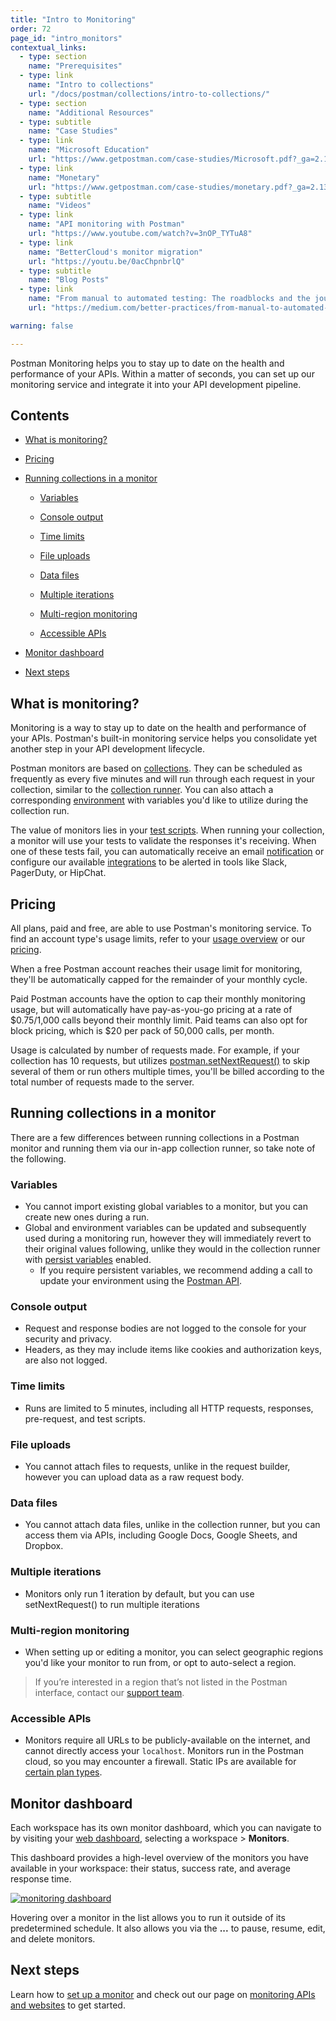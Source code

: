 ```yaml
---
title: "Intro to Monitoring"
order: 72
page_id: "intro_monitors"
contextual_links:
  - type: section
    name: "Prerequisites"
  - type: link
    name: "Intro to collections"
    url: "/docs/postman/collections/intro-to-collections/"
  - type: section
    name: "Additional Resources"
  - type: subtitle
    name: "Case Studies"
  - type: link
    name: "Microsoft Education"
    url: "https://www.getpostman.com/case-studies/Microsoft.pdf?_ga=2.133824584.754547870.1571851340-1454169035.1570491567"
  - type: link
    name: "Monetary"
    url: "https://www.getpostman.com/case-studies/monetary.pdf?_ga=2.133824584.754547870.1571851340-1454169035.1570491567"
  - type: subtitle
    name: "Videos"
  - type: link
    name: "API monitoring with Postman"
    url: "https://www.youtube.com/watch?v=3nOP_TYTuA8"
  - type: link
    name: "BetterCloud's monitor migration"
    url: "https://youtu.be/0acChpnbrlQ"
  - type: subtitle
    name: "Blog Posts"
  - type: link
    name: "From manual to automated testing: The roadblocks and the journey"
    url: "https://medium.com/better-practices/from-manual-to-automated-testing-the-roadblocks-and-the-journey-6333dfacc5ae"

warning: false

---
```


Postman Monitoring helps you to stay up to date on the health and performance of your APIs. Within a matter of seconds, you can set up our monitoring service and integrate it into your API development pipeline.

## Contents

* [What is monitoring?](/docs/postman/monitors/intro-monitors/#what-is-monitoring)

* [Pricing]()

* [Running collections in a monitor](/docs/postman/monitors/intro-monitors/#running-collections-in-a-monitor)

  * [Variables](/docs/postman/monitors/intro-monitors/#variables)

  * [Console output](/docs/postman/monitors/intro-monitors/#console-output)

  * [Time limits](/docs/postman/monitors/intro-monitors/#time-limits)

  * [File uploads](/docs/postman/monitors/intro-monitors/#file-uploads)

  * [Data files](/docs/postman/monitors/intro-monitors/#data-files)

  * [Multiple iterations](/docs/postman/monitors/intro-monitors/#multiple-iterations)

  * [Multi-region monitoring](/docs/postman/monitors/intro-monitors/#multi-region-monitoring)

  * [Accessible APIs](/docs/postman/monitors/intro-monitors/#accessible-apis)

* [Monitor dashboard](/docs/postman/monitors/intro-monitors/#monitor-dashboard)

* [Next steps](/docs/postman/monitors/intro-monitors/#next-steps)

## What is monitoring?

Monitoring is a way to stay up to date on the health and performance of your APIs. Postman's built-in monitoring service helps you consolidate yet another step in your API development lifecycle.

Postman monitors are based on [collections](/docs/postman/collections/intro-to-collections/). They can be scheduled as frequently as every five minutes and will run through each request in your collection, similar to the [collection runner](/docs/postman/collection-runs/intro-to-collection-runs/). You can also attach a corresponding [environment](/docs/postman/variables-and-environments/variables/#environments-in-postman) with variables you'd like to utilize during the collection run.

The value of monitors lies in your [test scripts](/docs/postman/scripts/test-scripts/). When running your collection, a monitor will use your tests to validate the responses it's receiving. When one of these tests fail, you can automatically receive an email [notification](/docs/postman/notifications/#monitor-notifications) or configure our available [integrations](/docs/postman-pro/integrations/intro-integrations/) to be alerted in tools like Slack, PagerDuty, or HipChat.

## Pricing

All plans, paid and free, are able to use Postman's monitoring service. To find an account type's usage limits, refer to your [usage overview](https://go.pstmn.io/postman-account-limits) or our [pricing](https://www.getpostman.com/pricing). 

When a free Postman account reaches their usage limit for monitoring, they'll be automatically capped for the remainder of your monthly cycle. 

Paid Postman accounts have the option to cap their monthly monitoring usage, but will automatically have pay-as-you-go pricing at a rate of $0.75/1,000 calls beyond their monthly limit. Paid teams can also opt for block pricing, which is $20 per pack of 50,000 calls, per month.

Usage is calculated by number of requests made. For example, if your collection has 10 requests, but utilizes [postman.setNextRequest()](/docs/postman/collection-runs/building-workflows/) to skip several of them or run others multiple times, you'll be billed according to the total number of requests made to the server. 

## Running collections in a monitor

There are a few differences between running collections in a Postman monitor and running them via our in-app collection runner, so take note of the following.

### Variables

* You cannot import existing global variables to a monitor, but you can create new ones during a run.
* Global and environment variables can be updated and subsequently used during a monitoring run, however they will immediately revert to their original values following, unlike they would in the collection runner with [persist variables](/docs/postman/collection-runs/starting-a-collection-run/#persist-variables) enabled.
  * If you require persistent variables, we recommend adding a call to update your environment using the [Postman API](/docs/postman/postman-api/intro-api/).

### Console output

* Request and response bodies are not logged to the console for your security and privacy.
* Headers, as they may include items like cookies and authorization keys, are also not logged.

### Time limits

* Runs are limited to 5 minutes, including all HTTP requests, responses, pre-request, and test scripts.

### File uploads

* You cannot attach files to requests, unlike in the request builder, however you can upload data as a raw request body.

### Data files

* You cannot attach data files, unlike in the collection runner, but you can access them via APIs, including Google Docs, Google Sheets, and Dropbox.

### Multiple iterations

* Monitors only run 1 iteration by default, but you can use setNextRequest() to run multiple iterations

### Multi-region monitoring

* When setting up or editing a monitor, you can select geographic regions you'd like your monitor to run from, or opt to auto-select a region.

> If you’re interested in a region that’s not listed in the Postman interface, contact our [support team](https://support.getpostman.com/).

### Accessible APIs

* Monitors require all URLs to be publicly-available on the internet, and cannot directly access your `localhost`. Monitors run in the Postman cloud, so you may encounter a firewall. Static IPs are available for [certain plan types](https://www.getpostman.com/pricing).

## Monitor dashboard

Each workspace has its own monitor dashboard, which you can navigate to by visiting your [web dashboard](https://go.postman.co/), selecting a workspace > **Monitors**. 

This dashboard provides a high-level overview of the monitors you have available in your workspace: their status, success rate, and average response time.

[![monitoring dashboard](https://assets.postman.com/postman-docs/monitor-dashboard.jpg)](https://assets.postman.com/postman-docs/monitor-dashboard.jpg)

Hovering over a monitor in the list allows you to run it outside of its predetermined schedule. It also allows you via the **...** to pause, resume, edit, and delete monitors.

## Next steps

Learn how to [set up a monitor](/docs/postman/monitors/setting-up-monitor/) and check out our page on [monitoring APIs and websites](/docs/postman/monitors/monitoring-apis-websites/) to get started.
